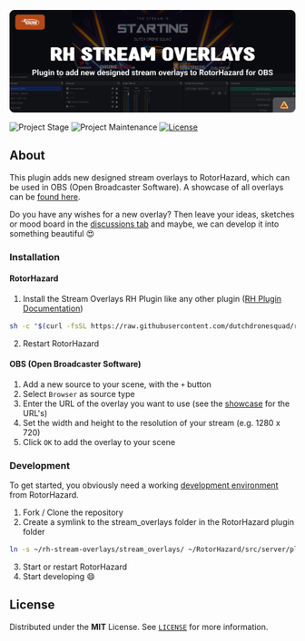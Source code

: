 <!-- Header -->
![alt Header of the Stream Overlays RH plugin](https://raw.githubusercontent.com/dutchdronesquad/rh-stream-overlays/main/assets/header_rh_stream_overlays-min.png)

<!-- PROJECT SHIELDS -->
![Project Stage][project-stage-shield]
![Project Maintenance][maintenance-shield]
[![License][license-shield]](LICENSE)

## About

This plugin adds new designed stream overlays to RotorHazard, which can be used in OBS (Open Broadcaster Software). A showcase of all overlays can be [found here](./stream_overlays/).

Do you have any wishes for a new overlay? Then leave your ideas, sketches or mood board in the [discussions tab](https://github.com/dutchdronesquad/rh-stream-overlays/discussions) and maybe, we can develop it into something beautiful 😍

### Installation

#### RotorHazard

1. Install the Stream Overlays RH Plugin like any other plugin ([RH Plugin Documentation][rh-plugin-docs])

```bash
sh -c "$(curl -fsSL https://raw.githubusercontent.com/dutchdronesquad/rh-stream-overlays/main/install.sh)"
```

2. Restart RotorHazard

#### OBS (Open Broadcaster Software)

1. Add a new source to your scene, with the `+` button
2. Select `Browser` as source type
3. Enter the URL of the overlay you want to use (see the [showcase](./stream_overlays/) for the URL's)
4. Set the width and height to the resolution of your stream (e.g. 1280 x 720)
5. Click `OK` to add the overlay to your scene

### Development

To get started, you obviously need a working [development environment][rh-dev] from RotorHazard.

1. Fork / Clone the repository
2. Create a symlink to the stream_overlays folder in the RotorHazard plugin folder

```bash
ln -s ~/rh-stream-overlays/stream_overlays/ ~/RotorHazard/src/server/plugins/stream_overlays
```

3. Start or restart RotorHazard
4. Start developing 😄

## License

Distributed under the **MIT** License. See [`LICENSE`](LICENSE) for more information.

<!-- LINKS -->
[rh-plugin-docs]: https://github.com/RotorHazard/RotorHazard/blob/main/doc/Plugins.md#installing-and-running
[rh-dev]: https://github.com/RotorHazard/RotorHazard/blob/main/doc/Development.md

[license-shield]: https://img.shields.io/github/license/dutchdronesquad/rh-stream-overlays.svg
[maintenance-shield]: https://img.shields.io/maintenance/yes/2023.svg
[project-stage-shield]: https://img.shields.io/badge/project%20stage-experimental-yellow.svg
